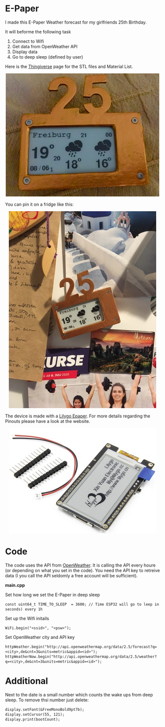 # E-Paper 

I made this E-Paper Weather forecast for my girlfriends 25th Birthday.

It will beforme the following task

1. Connect to Wifi
2. Get data from OpenWeather API 
3. Display data
4. Go to deep sleep (defined by user)

Here is the [Thingiverse](https://www.thingiverse.com/thing:4881359) page for the STL files and Material List.

<p align="center"> 
<img src="pictures/Main.jpg" width="500" height="400">
</p>

You can pin it on a fridge like this:

<p align="center"> 
<img src="pictures/Fridge.JPG">
</p>

The device is made with a [Lilygo Epaper](http://www.lilygo.cn/prod_view.aspx?TypeId=50031&Id=1149&FId=t3:50031:3). For more details regarding the Pinouts please have a look at the website.

<p align="center"> 
<img src="pictures/LILYGO.png">
</p>

# Code

The code uses the API from [OpenWeather](https://openweathermap.org/
). It is calling the API every houre (or depending on what you set in the code). You need the API key to retreive data (I you call the API seldomly a free account will be sufficient).

**main.cpp**

Set how long we set the E-Paper in deep sleep

```
const uint64_t TIME_TO_SLEEP  = 3600; // Time ESP32 will go to leep in seconds) every 1h
```

Set up the Wifi initails

```
WiFi.begin("<ssid>", "<psw>"); 
```

Set OpenWeather city and API key

```
httpWeather.begin("http://api.openweathermap.org/data/2.5/forecast?q=<city>,de&cnt=3&units=metric&appid=<id>");
httpWeatherNow.begin("http://api.openweathermap.org/data/2.5/weather?q=<city>,de&cnt=3&units=metric&appid=<id>");
```

# Additional

Next to the date is a small number which counts the wake ups from deep sleep. To remove thsi number just delete:

```
display.setFont(&FreeMonoBold9pt7b);
display.setCursor(55, 121);
display.print(bootCount);
```
